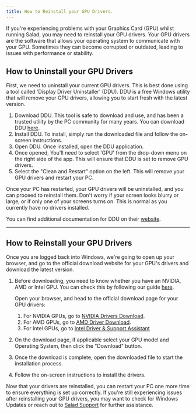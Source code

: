 ```yaml
---
title: How to Reinstall your GPU Drivers.
---
```


If you're experiencing problems with your Graphics Card (GPU) whilst running Salad, you may need to reinstall your GPU
drivers. Your GPU drivers are the software that allows your operating system to communicate with your GPU. Sometimes
they can become corrupted or outdated, leading to issues with performance or stability.

## How to Uninstall your GPU Drivers

First, we need to uninstall your current GPU drivers. This is best done using a tool called 'Display Driver Uninstaller'
(DDU). DDU is a free Windows utility that will remove your GPU drivers, allowing you to start fresh with the latest
version.

1. Download DDU. This tool is safe to download and use, and has been a trusted utility by the PC community for many
   years. You can download DDU [here](https://www.guru3d.com/download/display-driver-uninstaller-download).
2. Install DDU. To install, simply run the downloaded file and follow the on-screen instructions.
3. Open DDU. Once installed, open the DDU application.
4. Once opened, You'll need to select 'GPU' from the drop-down menu on the right side of the app. This will ensure that
   DDU is set to remove GPU drivers.
5. Select the "Clean and Restart" option on the left. This will remove your GPU drivers and restart your PC.

Once your PC has restarted, your GPU drivers will be uninstalled, and you can proceed to reinstall them. Don't worry if
your screen looks blurry or large, or if only one of your screens turns on. This is normal as you currently have no
drivers installed.

You can find additional documentation for DDU on their
[website](https://www.wagnardsoft.com/content/How-use-Display-Driver-Uninstaller-DDU-Guide-Tutorial).

---

## How to Reinstall your GPU Drivers

Once you are logged back into Windows, we're going to open up your browser, and go to the official download website for
your GPU's drivers and download the latest version.

1. Before downloading, you need to know whether you have an NVIDIA, AMD or Intel GPU. You can check this by following
   our guide [here](/docs/guides/your-pc/118-how-to-find-your-gpu-or-cpu).

   Open your browser, and head to the official download page for your GPU drivers:
   1. For NVIDIA GPUs, go to [NVIDIA Drivers Download](https://www.nvidia.com/Download/index.aspx).
   2. For AMD GPUs, go to [AMD Driver Download](https://www.amd.com/en/support/download/drivers.html).
   3. For Intel GPUs, go to
      [Intel Driver &amp; Support Assistant](https://www.intel.com/content/www/us/en/support/detect.html)

2. On the download page, if applicable select your GPU model and Operating System, then click the "Download" button.
3. Once the download is complete, open the downloaded file to start the installation process.
4. Follow the on-screen instructions to install the drivers.

Now that your drivers are reinstalled, you can restart your PC one more time to ensure everything is set up correctly.
If you're still experiencing issues after reinstalling your GPU drivers, you may want to check for Windows Updates or
reach out to [Salad Support](/docs/guides/your-pc/216-how-to-create-a-support-ticket) for further assistance.
